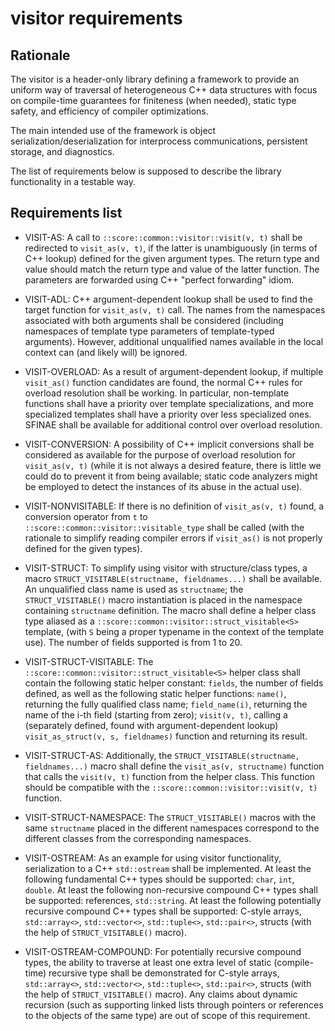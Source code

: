 # visitor requirements

## Rationale

The visitor is a header-only library defining a framework to provide an uniform way of traversal of heterogeneous C++ data structures with focus on compile-time guarantees for finiteness (when needed), static type safety, and efficiency of compiler optimizations.

The main intended use of the framework is object serialization/deserialization for interprocess communications, persistent storage, and diagnostics.

The list of requirements below is supposed to describe the library functionality in a testable way.

## Requirements list

- VISIT-AS: A call to `::score::common::visitor::visit(v, t)` shall be redirected to `visit_as(v, t)`, if the latter is unambiguously (in terms of C++ lookup) defined for the given argument types. The return type and value should match the return type and value of the latter function. The parameters are forwarded using C++ "perfect forwarding" idiom.

- VISIT-ADL: C++ argument-dependent lookup shall be used to find the target function for `visit_as(v, t)` call. The names from the namespaces associated with both arguments shall be considered (including namespaces of template type parameters of template-typed arguments). However, additional unqualified names available in the local context can (and likely will) be ignored.

- VISIT-OVERLOAD: As a result of argument-dependent lookup, if multiple `visit_as()` function candidates are found, the normal C++ rules for overload resolution shall be working. In particular, non-template functions shall have a priority over template specializations, and more specialized templates shall have a priority over less specialized ones. SFINAE shall be available for additional control over overload resolution.

- VISIT-CONVERSION: A possibility of C++ implicit conversions shall be considered as available for the purpose of overload resolution for `visit_as(v, t)` (while it is not always a desired feature, there is little we could do to prevent it from being available; static code analyzers might be employed to detect the instances of its abuse in the actual use).

- VISIT-NONVISITABLE: If there is no definition of `visit_as(v, t)` found, a conversion operator from `t` to `::score::common::visitor::visitable_type` shall be called (with the rationale to simplify reading compiler errors if `visit_as()` is not properly defined for the given types).

- VISIT-STRUCT: To simplify using visitor with structure/class types, a macro `STRUCT_VISITABLE(structname, fieldnames...)` shall be available. An unqualified class name is used as `structname`; the `STRUCT_VISITABLE()` macro instantiation is placed in the namespace containing `structname` definition. The macro shall define a helper class type aliased as a `::score::common::visitor::struct_visitable<S>` template, (with `S` being a proper typename in the context of the template use). The number of fields supported is from 1 to 20.

- VISIT-STRUCT-VISITABLE: The `::score::common::visitor::struct_visitable<S>` helper class shall contain the following static helper constant: `fields`, the number of fields defined, as well as the following static helper functions: `name()`, returning the fully qualified class name; `field_name(i)`, returning the name of the i-th field (starting from zero); `visit(v, t)`, calling a (separately defined, found with argument-dependent lookup) `visit_as_struct(v, s, fieldnames)` function and returning its result.

- VISIT-STRUCT-AS: Additionally, the `STRUCT_VISITABLE(structname, fieldnames...)` macro shall define the `visit_as(v, structname)` function that calls the `visit(v, t)` function from the helper class. This function should be compatible with the `::score::common::visitor::visit(v, t)` function.

- VISIT-STRUCT-NAMESPACE: The `STRUCT_VISITABLE()` macros with the same `structname` placed in the different namespaces correspond to the different classes from the corresponding namespaces.

- VISIT-OSTREAM: As an example for using visitor functionality, serialization to a C++ `std::ostream` shall be implemented. At least the following fundamental C++ types should be supported: `char`, `int`, `double`. At least the following non-recursive compound C++ types shall be supported: references, `std::string`. At least the following potentially recursive compound C++ types shall be supported: C-style arrays, `std::array<>`, `std::vector<>`, `std::tuple<>`, `std::pair<>`, structs (with the help of `STRUCT_VISITABLE()` macro).

- VISIT-OSTREAM-COMPOUND: For potentially recursive compound types, the ability to traverse at least one extra level of static (compile-time) recursive type shall be demonstrated for C-style arrays, `std::array<>`, `std::vector<>`, `std::tuple<>`, `std::pair<>`, structs (with the help of `STRUCT_VISITABLE()` macro). Any claims about dynamic recursion (such as supporting linked lists through pointers or references to the objects of the same type) are out of scope of this requirement.
